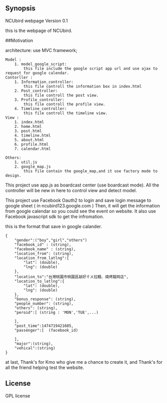 ## Synopsis

NCUbird webpage
Version 0.1

this is the webpage of NCUbird.

##Motivation

architecture:
use MVC framework;

	Model :
		1. model_google_script:
			this file include the google script app url and use ajax to request for google calendar.
	Contorller :
		1. Information_controller:
			this file controll the information box in index.html
		2. Post_controller:
			this file controll the post view.
		3. Profile_controller:
			this file controll the profile view.
		4. Timeline_controller:
			this file controll the timeline view.
	View :
		1. index.html
		2. home.html
		3. post.html
		4. timeline.html
		5. about.html
		6. profile.html
		7. calendar.html

	Others:
		1. util.js
		2. google_map.js
			this file contain the google_map,and it use factory mode to design.

This project use app.js as boardcast center (use boardcast mode).
All the controller will be new in here to control view and detect model.

This project use Facebook Oauth2 to login and save login message to google sheet ( in ncubird123.google.com )
Then, it will get the information from google calendar so you could see the event on website.
It also use Facebook javascript sdk to get the infromation.

this is the format that save in google calander.

	{  
		"gender":("boy","girl","others")
		"facebook_id" : (string),
		"facebook_name" : (string),
		"location_from": (string),
		"location_from_latlng":{  
			"lat": (double),
			"lng": (double)
		},
		"location_to":"台灣桃園市桃園區敲好ㄔㄨ拉麵、燒烤龍岡店",
		"location_to_latlng":{  
	    	"lat": (double),
			"lng": (double)
		},
		"bonus_response": (string),
		"people_number": (string),
		"others": (string),
		"peroid":[ (string : 'MON','TUE',...) 

		],
		"post_time":1474719421605,
		"passenger":[  (facebook_id) 
				
		],
		"major":(string),
		"vehical":(string)
	}

at last, Thank's for Kmo who give me a chance to create it, and Thank's for all the friend helping test the website.


## License
GPL license

